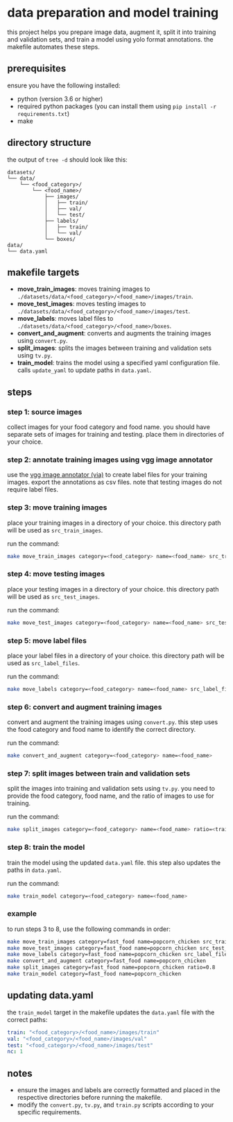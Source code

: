 # data preparation and model training

this project helps you prepare image data, augment it, split it into training and validation sets, and train a model using yolo format annotations. the makefile automates these steps.

## prerequisites

ensure you have the following installed:
- python (version 3.6 or higher)
- required python packages (you can install them using `pip install -r requirements.txt`)
- make

## directory structure

the output of `tree -d` should look like this:

```
datasets/
└── data/
    └── <food_category>/
        └── <food_name>/
            ├── images/
            │   ├── train/
            │   ├── val/
            │   └── test/
            ├── labels/
            │   ├── train/
            │   └── val/
            └── boxes/
data/
└── data.yaml
```

## makefile targets

- **move_train_images**: moves training images to `./datasets/data/<food_category>/<food_name>/images/train`.
- **move_test_images**: moves testing images to `./datasets/data/<food_category>/<food_name>/images/test`.
- **move_labels**: moves label files to `./datasets/data/<food_category>/<food_name>/boxes`.
- **convert_and_augment**: converts and augments the training images using `convert.py`.
- **split_images**: splits the images between training and validation sets using `tv.py`.
- **train_model**: trains the model using a specified yaml configuration file. calls `update_yaml` to update paths in `data.yaml`.

## steps

### step 1: source images

collect images for your food category and food name. you should have separate sets of images for training and testing. place them in directories of your choice.

### step 2: annotate training images using vgg image annotator

use the [vgg image annotator (via)](https://www.robots.ox.ac.uk/~vgg/software/via/) to create label files for your training images. export the annotations as csv files. note that testing images do not require label files.

### step 3: move training images

place your training images in a directory of your choice. this directory path will be used as `src_train_images`.

run the command:

```sh
make move_train_images category=<food_category> name=<food_name> src_train_images=<path/to/train/images>
```

### step 4: move testing images

place your testing images in a directory of your choice. this directory path will be used as `src_test_images`.

run the command:

```sh
make move_test_images category=<food_category> name=<food_name> src_test_images=<path/to/test/images>
```

### step 5: move label files

place your label files in a directory of your choice. this directory path will be used as `src_label_files`.

run the command:

```sh
make move_labels category=<food_category> name=<food_name> src_label_files=<path/to/label/files>
```

### step 6: convert and augment training images

convert and augment the training images using `convert.py`. this step uses the food category and food name to identify the correct directory.

run the command:

```sh
make convert_and_augment category=<food_category> name=<food_name>
```

### step 7: split images between train and validation sets

split the images into training and validation sets using `tv.py`. you need to provide the food category, food name, and the ratio of images to use for training.

run the command:

```sh
make split_images category=<food_category> name=<food_name> ratio=<train_ratio>
```

### step 8: train the model

train the model using the updated `data.yaml` file. this step also updates the paths in `data.yaml`.

run the command:

```sh
make train_model category=<food_category> name=<food_name>
```

### example

to run steps 3 to 8, use the following commands in order:

```sh
make move_train_images category=fast_food name=popcorn_chicken src_train_images=./my_train_images
make move_test_images category=fast_food name=popcorn_chicken src_test_images=./my_test_images
make move_labels category=fast_food name=popcorn_chicken src_label_files=./my_label_files
make convert_and_augment category=fast_food name=popcorn_chicken
make split_images category=fast_food name=popcorn_chicken ratio=0.8
make train_model category=fast_food name=popcorn_chicken
```

## updating data.yaml

the `train_model` target in the makefile updates the `data.yaml` file with the correct paths:

```yaml
train: "<food_category>/<food_name>/images/train"
val: "<food_category>/<food_name>/images/val"
test: "<food_category>/<food_name>/images/test"
nc: 1
```

## notes

- ensure the images and labels are correctly formatted and placed in the respective directories before running the makefile.
- modify the `convert.py`, `tv.py`, and `train.py` scripts according to your specific requirements.


